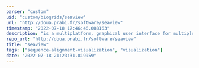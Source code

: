 ```yaml
---
parser: "custom"
uid: "custom/biogrids/seaview"
url: "http://doua.prabi.fr/software/seaview"
timestamp: "2022-07-18 17:46:46.088163"
description: "is a multiplatform, graphical user interface for multiple sequence alignment and molecular phylogeny."
repo_url: "http://doua.prabi.fr/software/seaview"
title: "seaview"
tags: ["sequence-alignment-visualization", "visualization"]
date: "2022-07-18 21:23:31.819959"
---
```


